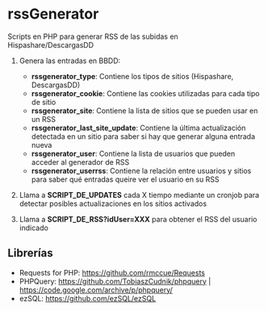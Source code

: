 # rssGenerator

Scripts en PHP para generar RSS de las subidas en Hispashare/DescargasDD

1. Genera las entradas en BBDD:
    * **rssgenerator_type**: Contiene los tipos de sitios (Hispashare, DescargasDD)
    * **rssgenerator_cookie**: Contiene las cookies utilizadas para cada tipo de sitio
    * **rssgenerator_site**: Contiene la lista de sitios que se pueden usar en un RSS
    * **rssgenerator_last_site_update**: Contiene la última actualización detectada en un sitio para saber si hay que generar alguna entrada nueva
    * **rssgenerator_user**: Contiene la lista de usuarios que pueden acceder al generador de RSS
    * **rssgenerator_userrss**: Contiene la relación entre usuarios y sitios para saber qué entradas queire ver el usuario en su RSS

2. Llama a **SCRIPT_DE_UPDATES** cada X tiempo mediante un cronjob para detectar posibles actualizaciones en los sitios activados
3. Llama a **SCRIPT_DE_RSS?idUser=XXX** para obtener el RSS del usuario indicado

## Librerías

* Requests for PHP: https://github.com/rmccue/Requests
* PHPQuery: https://github.com/TobiaszCudnik/phpquery | https://code.google.com/archive/p/phpquery/
* ezSQL: https://github.com/ezSQL/ezSQL